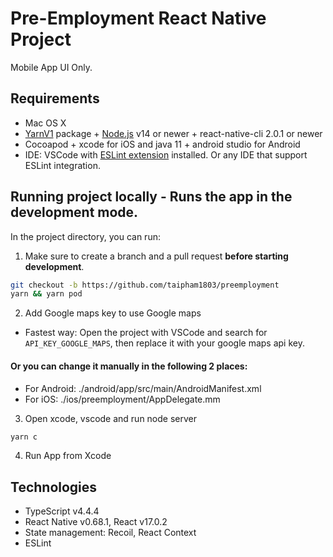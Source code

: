 # Pre-Employment React Native Project

Mobile App UI Only.

## Requirements

- Mac OS X
- [YarnV1](https://yarnpkg.com/) package + [Node.js](https://nodejs.org/) v14 or newer + react-native-cli 2.0.1 or newer
- Cocoapod + xcode for iOS and java 11 + android studio for Android
- IDE: VSCode with [ESLint extension](https://marketplace.visualstudio.com/items?itemName=dbaeumer.vscode-eslint) installed. Or any IDE that support ESLint integration.


## Running project locally - Runs the app in the development mode.

In the project directory, you can run:

1. Make sure to create a branch and a pull request **before starting development**.

```sh
git checkout -b https://github.com/taipham1803/preemployment
yarn && yarn pod
```

2. Add Google maps key to use Google maps

- Fastest way: Open the project with VSCode and search for `API_KEY_GOOGLE_MAPS`, then replace it with your google maps api key.

#### Or you can change it manually in the following 2 places:
- For Android: ./android/app/src/main/AndroidManifest.xml
- For iOS: ./ios/preemployment/AppDelegate.mm

3. Open xcode, vscode and run node server

```sh 
yarn c
```
4. Run App from Xcode


## Technologies

- TypeScript v4.4.4
- React Native v0.68.1, React v17.0.2
- State management: Recoil, React Context
- ESLint
